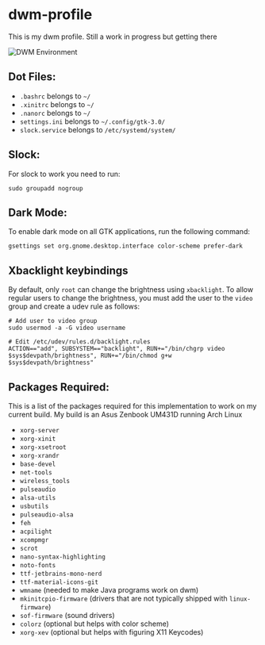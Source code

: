 # dwm-profile

This is my dwm profile. Still a work in progress but getting there

![DWM Environment](https://github.com/TaqieldinHamoda/dwm-profile/blob/main/Preview.png "A Preview of my DWM Environment")

## Dot Files:
- `.bashrc` belongs to `~/`
- `.xinitrc` belongs to `~/`
- `.nanorc` belongs to `~/`
- `settings.ini` belongs to `~/.config/gtk-3.0/`
- `slock.service` belongs to `/etc/systemd/system/`

## Slock:
For slock to work you need to run:
```
sudo groupadd nogroup
```

## Dark Mode:
To enable dark mode on all GTK applications, run the following command:

```
gsettings set org.gnome.desktop.interface color-scheme prefer-dark
```

## Xbacklight keybindings
By default, only `root` can change the brightness using `xbacklight`. To allow regular users to change the brightness, you must add the user to the `video` group and create a udev rule as follows:

```
# Add user to video group
sudo usermod -a -G video username
```

```
# Edit /etc/udev/rules.d/backlight.rules
ACTION=="add", SUBSYSTEM=="backlight", RUN+="/bin/chgrp video $sys$devpath/brightness", RUN+="/bin/chmod g+w $sys$devpath/brightness"
```

## Packages Required:
This is a list of the packages required for this implementation to work on my current build.
My build is an Asus Zenbook UM431D running Arch Linux

- `xorg-server`
- `xorg-xinit`
- `xorg-xsetroot`
- `xorg-xrandr`
- `base-devel`
- `net-tools`
- `wireless_tools`
- `pulseaudio`
- `alsa-utils`
- `usbutils`
- `pulseaudio-alsa`
- `feh`
- `acpilight`
- `xcompmgr`
- `scrot`
- `nano-syntax-highlighting`
- `noto-fonts`
- `ttf-jetbrains-mono-nerd`
- `ttf-material-icons-git`
- `wmname` (needed to make Java programs work on dwm)
- `mkinitcpio-firmware` (drivers that are not typically shipped with `linux-firmware`)
- `sof-firmware` (sound drivers)
- `colorz` (optional but helps with color scheme)
- `xorg-xev` (optional but helps with figuring X11 Keycodes)
